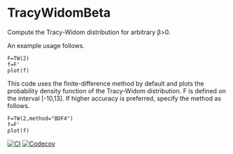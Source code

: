 # TracyWidomBeta
Compute the Tracy-Widom distribution for arbitrary β>0.

An example usage follows.
```
F=TW(2)
f=F'
plot(f)
```
This code uses the finite-difference method by default and plots the probability density function of the Tracy-Widom distribution. F is defined on the interval [-10,13]. If higher accuracy is preferred, specify the method as follows.
```
F=TW(2,method="BDF4")
f=F'
plot(f)
```

[![CI](https://github.com/Yiting687691/TracyWidomBeta.jl/actions/workflows/CI.yml/badge.svg)](https://github.com/Yiting687691/TracyWidomBeta.jl/actions)
[![Codecov](https://codecov.io/gh/Yiting687691/TracyWidomBeta.jl/branch/master/graph/badge.svg)](https://codecov.io/gh/Yiting687691/TracyWidomBeta.jl)
